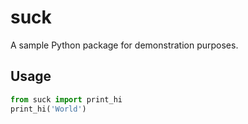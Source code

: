# suck

A sample Python package for demonstration purposes.

## Usage

```python
from suck import print_hi
print_hi('World')
```


